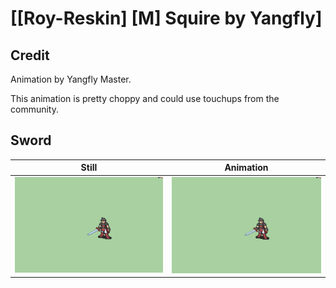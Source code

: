 # [\[Roy-Reskin\] \[M\] Squire by Yangfly]

## Credit

Animation by Yangfly Master.

This animation is pretty choppy and could use touchups from the community.

## Sword

| Still | Animation |
| :---: | :-------: |
| ![Sword still](./Sword_000.png) | ![Sword animation](./Sword.gif) |

